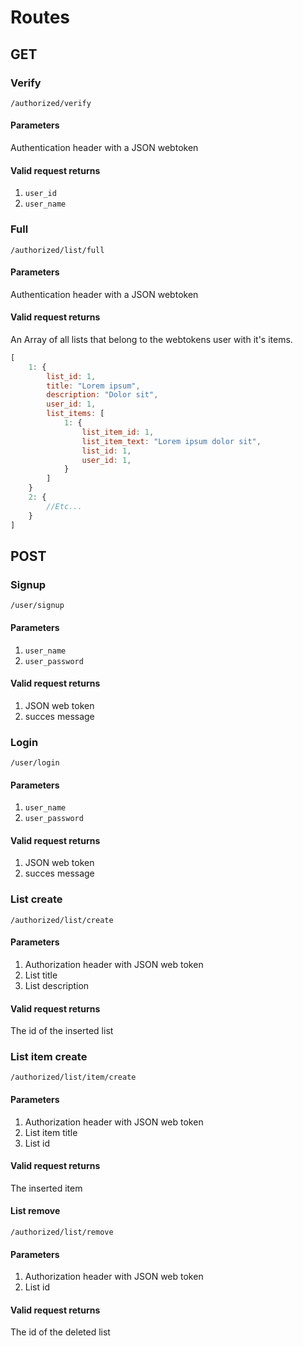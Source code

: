 # Routes

## GET

### Verify

``/authorized/verify``

#### Parameters

Authentication header with a JSON webtoken

#### Valid request returns

1. ``user_id``
2. ``user_name``

### Full

``/authorized/list/full``

#### Parameters

Authentication header with a JSON webtoken

#### Valid request returns

An Array of all lists that belong to the webtokens user with it's items.

```javascript
[
    1: {
        list_id: 1,
        title: "Lorem ipsum",
        description: "Dolor sit",
        user_id: 1,
        list_items: [
            1: {
                list_item_id: 1,
                list_item_text: "Lorem ipsum dolor sit",
                list_id: 1,
                user_id: 1,
            }
        ]
    }
    2: {
        //Etc...
    }
]
```

## POST

### Signup

``/user/signup``

#### Parameters

1. ``user_name``
2. ``user_password``

#### Valid request returns

1. JSON web token
2. succes message

### Login

``/user/login``

#### Parameters

1. ``user_name``
2. ``user_password``

#### Valid request returns

1. JSON web token
2. succes message

### List create

``/authorized/list/create``

#### Parameters

1. Authorization header with JSON web token
2. List title
3. List description

#### Valid request returns

The id of the inserted list

### List item create

``/authorized/list/item/create``

#### Parameters

1. Authorization header with JSON web token
2. List item title
3. List id

#### Valid request returns

The inserted item

#### List remove

``/authorized/list/remove``

#### Parameters

1. Authorization header with JSON web token
2. List id

#### Valid request returns

The id of the deleted list
